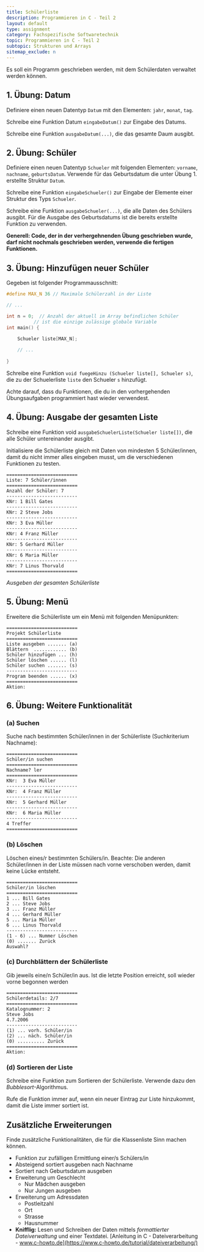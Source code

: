 ```yaml
---
title: Schülerliste
description: Programmieren in C - Teil 2
layout: default
type: assignment
category: Fachspezifische Softwaretechnik
topic: Programmieren in C - Teil 2
subtopic: Strukturen und Arrays
sitemap_exclude: n
---
```


Es soll ein Programm geschrieben werden, mit dem Schülerdaten verwaltet werden können.


## 1. Übung: Datum
Definiere einen neuen Datentyp `Datum` mit den Elementen: `jahr`, `monat`, `tag`.

Schreibe eine Funktion Datum `eingabeDatum()` zur Eingabe des Datums.

Schreibe eine Funktion `ausgabeDatum(...)`, die das gesamte Daum ausgibt.


## 2. Übung: Schüler
Definiere einen neuen Datentyp `Schueler` mit folgenden Elementen:
`vorname`, `nachname`, `geburtsDatum`. Verwende für das Geburtsdatum die unter Übung 1. erstellte Struktur `Datum`.

Schreibe eine Funktion `eingabeSchueler()` zur Eingabe der Elemente einer Struktur des Typs `Schueler`.

Schreibe eine Funktion `ausgabeSchueler(...)`, die alle Daten des Schülers ausgibt. Für die Ausgabe des Geburtsdatums ist die bereits erstellte Funktion zu verwenden.

**Generell: Code, der in der verhergehnenden Übung geschrieben wurde, darf nicht nochmals geschrieben werden, verwende die fertigen Funktionen.**


## 3. Übung: Hinzufügen neuer Schüler
Gegeben ist folgender Programmausschnitt:
```c
#define MAX_N 36 // Maximale Schülerzahl in der Liste 

// ...

int n = 0;  // Anzahl der aktuell im Array befindlichen Schüler 
          // ist die einzige zulässige globale Variable 
int main() { 

	Schueler liste[MAX_N]; 
	
	// ... 
	
}
```
Schreibe eine Funktion `void fuegeHinzu (Schueler liste[], Schueler s)`, die zu der Schuelerliste `liste` den Schueler `s` hinzufügt.

Achte darauf, dass du Funktionen, die du in den vorhergehenden Übungsaufgaben programmiert hast wieder verwendest.


## 4. Übung: Ausgabe der gesamten Liste
Schreibe eine Funktion void `ausgabeSchuelerListe(Schueler liste[])`, die alle Schüler untereinander ausgibt.

Initialisiere die Schülerliste gleich mit Daten von mindesten 5 Schüler/innen, damit du nicht immer alles eingeben musst, um die verschiedenen Funktionen zu testen.

```
==========================
Liste: 7 Schüler/innen
==========================
Anzahl der Schüler: 7
--------------------------
KNr: 1 Bill Gates
--------------------------
KNr: 2 Steve Jobs
--------------------------
KNr: 3 Eva Müller
--------------------------
KNr: 4 Franz Müller
--------------------------
KNr: 5 Gerhard Müller
--------------------------
KNr: 6 Maria Müller
--------------------------
KNr: 7 Linus Thorvald
==========================
```
_Ausgeben der gesamten Schülerliste_


## 5. Übung: Menü
Erweitere die Schülerliste um ein Menü mit folgenden Menüpunkten:

```
==========================
Projekt Schülerliste
==========================
Liste ausgeben ....... (a)
Blättern  ............ (b)
Schüler hinzufügen ... (h)
Schüler löschen ...... (l)
Schüler suchen ....... (s)
--------------------------
Program beenden ...... (x)
==========================
Aktion: 
```


## 6. Übung: Weitere Funktionalität

### (a) Suchen

Suche nach bestimmten Schüler/innen in der Schülerliste (Suchkriterium Nachname):

```
==========================
Schüler/in suchen
==========================
Nachname? ler
==========================
KNr:  3 Eva Müller
--------------------------
KNr:  4 Franz Müller
--------------------------
KNr:  5 Gerhard Müller
--------------------------
KNr:  6 Maria Müller
--------------------------
4 Treffer
==========================
```



### (b) Löschen

Löschen eines/r bestimmten Schülers/in. Beachte: Die anderen Schüler/innen in der Liste müssen nach vorne verschoben werden, damit keine Lücke entsteht.

```
==========================
Schüler/in löschen
==========================
1 ... Bill Gates
2 ... Steve Jobs
3 ... Franz Müller
4 ... Gerhard Müller
5 ... Maria Müller
6 ... Linus Thorvald
--------------------------
(1 - 6) ... Nummer Löschen
(0) ....... Zurück
Auswahl?
```

### (c) Durchblättern der Schülerliste

Gib jeweils eine/n Schüler/in aus. Ist die letzte Position erreicht, soll wieder vorne begonnen werden

```
==========================
Schülerdetails: 2/7
==========================
Katalognummer: 2
Steve Jobs
4.7.2006
--------------------------
(1) ... vorh. Schüler/in
(2) ... näch. Schüler/in
(0) .......... Zurück
==========================
Aktion: 
```

### (d) Sortieren der Liste

Schreibe eine Funktion zum Sortieren der Schülerliste. Verwende dazu den _Bubblesort_-Algorithmus.

Rufe die Funktion immer auf, wenn ein neuer Eintrag zur Liste hinzukommt, damit die Liste immer sortiert ist.


## Zusätzliche Erweiterungen

Finde zusätzliche Funktionalitäten, die für die Klassenliste Sinn machen können.


- Funktion zur zufälligen Ermittlung einer/s Schülers/in
- Absteigend sortiert ausgeben nach Nachname
- Sortiert nach Geburtsdatum ausgeben
- Erweiterung um Geschlecht
  - Nur Mädchen ausgeben
  - Nur Jungen ausgeben
- Erweiterung um Adressdaten
  - Postleitzahl
  - Ort
  - Strasse
  - Hausnummer
- **Knifflig:** Lesen und Schreiben der Daten mittels _formattierter Dateiverwaltung_ und einer Textdatei. [Anleitung in C - Dateiverarbeitung - www.c-howto.de](https://www.c-howto.de/tutorial/dateiverarbeitung/)
